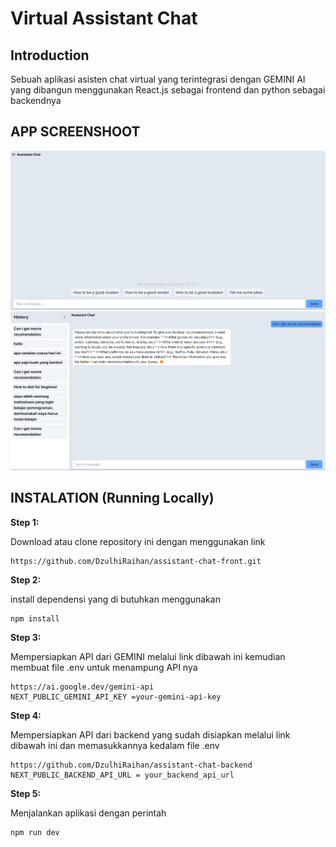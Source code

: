 # Virtual Assistant Chat

## Introduction
Sebuah aplikasi asisten chat virtual yang terintegrasi dengan GEMINI AI yang dibangun menggunakan React.js sebagai frontend dan python sebagai backendnya

## APP SCREENSHOOT
<img src="demo\Screenshot 2024-08-15 032048.png">
<img src="demo\Screenshot 2024-08-15 032455.png">

## INSTALATION (Running Locally)

**Step 1:**

Download atau clone repository ini dengan menggunakan link 
```
https://github.com/DzulhiRaihan/assistant-chat-front.git
```

**Step 2:**

install dependensi yang di butuhkan menggunakan 
```
npm install
```
**Step 3:**

Mempersiapkan API dari GEMINI melalui link dibawah ini kemudian membuat file .env untuk menampung API nya
```
https://ai.google.dev/gemini-api
NEXT_PUBLIC_GEMINI_API_KEY =your-gemini-api-key
```
**Step 4:**

Mempersiapkan API dari backend yang sudah disiapkan melalui link dibawah ini dan memasukkannya kedalam file .env 
```
https://github.com/DzulhiRaihan/assistant-chat-backend
NEXT_PUBLIC_BACKEND_API_URL = your_backend_api_url
```
**Step 5:**

Menjalankan aplikasi dengan perintah 
```
npm run dev
```
